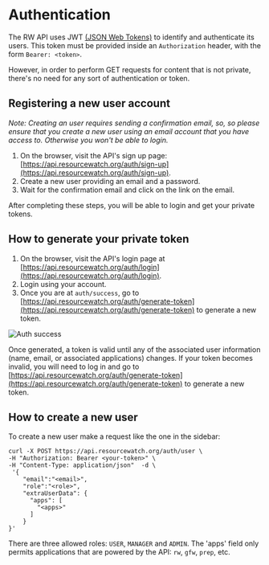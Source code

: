 # Authentication

The RW API uses JWT [(JSON Web Tokens)](https://tools.ietf.org/html/rfc7519) to identify and authenticate its users. This token must be provided inside an `Authorization` header, with the form `Bearer: <token>`.

However, in order to perform GET requests for content that is not private, there's no need for any sort of authentication or token.

## Registering a new user account

*Note: Creating an user requires sending a confirmation email, so, so please ensure that you create a new user using an email account that you have access to. Otherwise you won't be able to login.*

1. On the browser, visit the API's sign up page: [https://api.resourcewatch.org/auth/sign-up](https://api.resourcewatch.org/auth/sign-up).
2. Create a new user providing an email and a password.
3. Wait for the confirmation email and click on the link on the email.

After completing these steps, you will be able to login and get your private tokens.

## How to generate your private token

1. On the browser, visit the API's login page at [https://api.resourcewatch.org/auth/login](https://api.resourcewatch.org/auth/login).
2. Login using your account.
3. Once you are at `auth/success`, go to [https://api.resourcewatch.org/auth/generate-token](https://api.resourcewatch.org/auth/generate-token) to generate a new token.

![Auth success](images/authentication/auth-success.png)

Once generated, a token is valid until any of the associated user information (name, email, or associated applications) changes. If your token becomes invalid, you will need to log in and go to [https://api.resourcewatch.org/auth/generate-token](https://api.resourcewatch.org/auth/generate-token) to generate a new token.

## How to create a new user

To create a new user make a request like the one in the sidebar:

```shell
curl -X POST https://api.resourcewatch.org/auth/user \
-H "Authorization: Bearer <your-token>" \
-H "Content-Type: application/json"  -d \
 '{
    "email":"<email>",
    "role":"<role>",
    "extraUserData": {
      "apps": [
        "<apps>"
      ]
    }
}'
```

There are three allowed roles: `USER`, `MANAGER` and `ADMIN`. The 'apps' field only permits applications that are powered by the API: `rw`, `gfw`, `prep`, etc.
